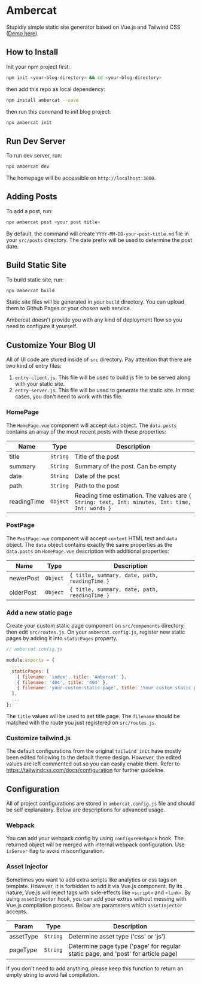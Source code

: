 # Ambercat

Stupidly simple static site generator based on Vue.js and Tailwind CSS ([Demo here](https://ambercat.rahmanda.net)).

## How to Install

Init your npm project first:

``` bash
npm init <your-blog-directory> && cd <your-blog-directory>
```

then add this repo as local dependency:

``` bash
npm install ambercat --save
```

then run this command to init blog project:

``` bash
npx ambercat init
```

## Run Dev Server

To run dev server, run:

``` bash
npx ambercat dev
```

The homepage will be accessible on `http://localhost:3000`.

## Adding Posts

To add a post, run:

``` bash
npx ambercat post <your post title>
```

By default, the command will create `YYYY-MM-DD-your-post-title.md` file in your `src/posts` directory. The date prefix will be used to determine the post date.

## Build Static Site

To build static site, run:

``` bash
npx ambercat build
```

Static site files will be generated in your `build` directory. You can upload them to Github Pages or your chosen web service.

Ambercat doesn't provide you with any kind of deployment flow so you need to configure it yourself.

## Customize Your Blog UI

All of UI code are stored inside of `src` directory. Pay attention that there are two kind of entry files:

1. `entry-client.js`. This file will be used to build js file to be served along with your static site.
2. `entry-server.js`. This file will be used to generate the static site. In most cases, you don't need to work with this file.

### HomePage

The `HomePage.vue` component will accept `data` object. The `data.posts` contains an array of the most recent posts with these properties:

| Name | Type | Description |
| ---- | ---- | ----------- |
| title | `String` | Title of the post |
| summary | `String` | Summary of the post. Can be empty |
| date | `String` | Date of the post |
| path | `String` | Path to the post |
| readingTime | `Object` | Reading time estimation. The values are `{ String: text, Int: minutes, Int: time, Int: words }` |

### PostPage

The `PostPage.vue` component will accept `content` HTML text and `data` object. The `data` object contains exactly the same properties as the `data.posts` on `HomePage.vue` description with additional properties:

| Name | Type | Description |
| ---- | ---- | ----------- |
| newerPost | `Object` | `{ title, summary, date, path, readingTime }` |
| olderPost | `Object` | `{ title, summary, date, path, readingTime }` |

### Add a new static page

Create your custom static page component on `src/components` directory, then edit `src/routes.js`. On your `ambercat.config.js`, register new static pages by adding it into `staticPages` property.

``` js
// ambercat.config.js

module.exports = {
  ...
  staticPages: [
    { filename: 'index', title: 'Ambercat' },
    { filename: '404', title: '404' },
    { filename: 'your-custom-static-page', title: 'Your custom static page' },
  ],
  ...
};
```

The `title` values will be used to set title page. The `filename` should be matched with the route you just registered on `src/routes.js`.

### Customize tailwind.js

The default configurations from the original `tailwind init` have mostly been edited following to the default theme design. However, the edited values are left commented out so you can easily enable them. Refer to https://tailwindcss.com/docs/configuration for further guideline.

## Configuration

All of project configurations are stored in `ambercat.config.js` file and should be self explanatory. Below are descriptions for advanced usage.

### Webpack

You can add your webpack config by using `configureWebpack` hook. The returned object will be merged with internal webpack configuration. Use `isServer` flag to avoid misconfiguration.

### Asset Injector

Sometimes you want to add extra scripts like analytics or css tags on template. However, it is forbidden to add it via Vue.js component. By its nature, Vue.js will reject tags with side-effects like `<script>` and `<link>`. By using `assetInjector` hook, you can add your extras without messing with Vue.js compilation process. Below are parameters which `assetInjector` accepts.

| Param | Type | Description |
| ----- | ---- | ----------- |
| assetType | `String` | Determine asset type ('css' or 'js') |
| pageType | `String` | Determine page type ('page' for regular static page, and 'post' for article page) |

If you don't need to add anything, please keep this function to return an empty string to avoid fail compilation.
